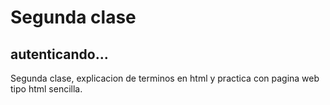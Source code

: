 # Segunda clase
## autenticando...

Segunda clase, explicacion de terminos en html y practica con pagina web tipo html 
sencilla.